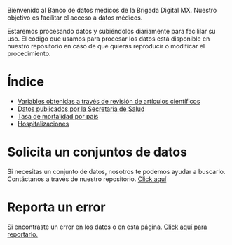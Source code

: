 
Bienvenido al Banco de datos médicos de la Brigada Digital MX. Nuestro objetivo es facilitar el acceso a datos médicos.

Estaremos procesando datos y subiéndolos diariamente para facililar su uso. El código que usamos para procesar los datos está disponible en nuestro repositorio en caso de que quieras reproducir o modificar el procedimiento.

# Índice

* [Variables obtenidas a través de revisión de artículos científicos](kaggle-tables/README.md)
* [Datos publicados por la Secretaría de Salud](mx-health-ministry/README.md)
* [Tasa de mortalidad por país](variables/mortalidad/src/README.md)
* [Hospitalizaciones](ca-hospitalizations/index.md)


# Solicita un conjuntos de datos

Si necesitas un conjunto de datos, nosotros te podemos ayudar a buscarlo. Contáctanos a través de nuestro repositorio. [Click aquí](https://github.com/brigadadigitalmx/policy-briefs-medical/issues/new)


# Reporta un error

Si encontraste un error en los datos o en esta página. [Click aquí para reportarlo.](https://github.com/brigadadigitalmx/policy-briefs-medical/issues/new)

